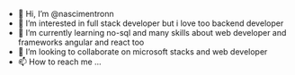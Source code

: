 - 👋 Hi, I’m @nascimentronn
- 👀 I’m interested in full stack developer but i love too backend developer
- 🌱 I’m currently learning no-sql and many skills about web developer and frameworks angular and react too
- 💞️ I’m looking to collaborate on microsoft stacks and web developer
- 📫 How to reach me ...

<!---
nascimentronn/nascimentronn is a ✨ special ✨ repository because its `README.md` (this file) appears on your GitHub profile.
You can click the Preview link to take a look at your changes.
--->
